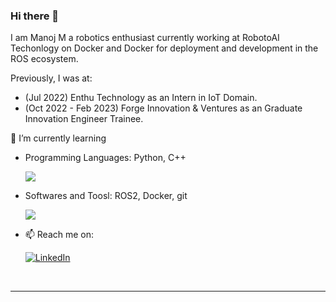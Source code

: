 ### Hi there 👋

I am Manoj M a robotics enthusiast currently working at RobotoAI Techonlogy on Docker and Docker for deployment and development in the ROS ecosystem.

Previously, I was at:
- (Jul 2022) Enthu Technology as an Intern in IoT Domain.
- (Oct 2022 - Feb 2023) Forge Innovation & Ventures as an Graduate Innovation Engineer Trainee.

🌱 I’m currently learning

- Programming Languages: Python, C++
  <p align="left">
    <a href="https://skillicons.dev">
      <img src="https://skillicons.dev/icons?i=cpp,python" />
    </a>
  </p>
- Softwares and Toosl: ROS2, Docker, git
  <p align="left">
    <a href="https://skillicons.dev">
      <img src="https://skillicons.dev/icons?i=git,docker,vscode,ros" />
    </a>
  </p>
  

- 📫 Reach me on:
  
    [![LinkedIn](https://img.shields.io/badge/LinkedIn-0077B5?style=for-the-badge&logo=linkedin&logoColor=white)](https://www.linkedin.com/in/manojm-dev/)


<br />

---


<!--
- 🔭 I’m currently working on ...
- 👯 I’m looking to collaborate on
- deploying robotic application using embedded linux
- 🤔 I’m looking for help with ...
- 💬 Ask me about ...
 ...
- ⚡ Fun fact: ...
-->
